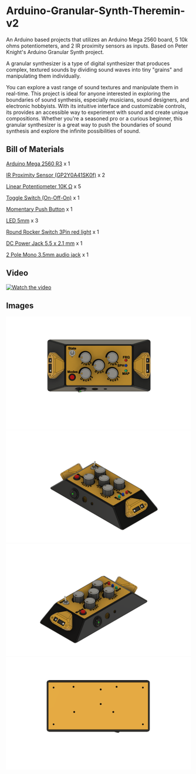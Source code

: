 # Arduino-Granular-Synth-Theremin-v2
An Arduino based projects that utilizes an Arduino Mega 2560 board, 5 10k ohms potentiometers, and 2 IR proximity sensors as inputs.
Based on Peter Knight's Arduino Granular Synth project.

A granular synthesizer is a type of digital synthesizer that produces complex, textured sounds by dividing sound waves into tiny "grains" and manipulating them individually. 

You can explore a vast range of sound textures and manipulate them in real-time. This project is ideal for anyone interested in exploring the boundaries of sound synthesis, especially musicians, sound designers, and electronic hobbyists. With its intuitive interface and customizable controls, its provides an accessible way to experiment with sound and create unique compositions. Whether you're a seasoned pro or a curious beginner, this granular synthesizer is a great way to push the boundaries of sound synthesis and explore the infinite possibilities of sound.

## Bill of Materials
[Arduino Mega 2560 R3](https://www.aliexpress.com/item/1005001621770748.html?spm=a2g0o.productlist.main.3.9df63b32MAAJ7C&algo_pvid=d85cda44-e8ad-4844-9c00-23b1350aadd8&algo_exp_id=d85cda44-e8ad-4844-9c00-23b1350aadd8-1&pdp_ext_f=%7B%22sku_id%22%3A%2212000016846557522%22%7D&pdp_npi=3%40dis%21EUR%2115.23%2112.8%21%21%21%21%21%4021227f7e16782243609872881d071a%2112000016846557522%21sea%21GR%212426965530&curPageLogUid=gQeB4oiq5ITT) x 1

[IR Proximity Sensor (GP2Y0A41SK0f)](https://www.aliexpress.com/item/1005003745155535.html?spm=a2g0o.productlist.main.3.467e430coeVMeg&algo_pvid=a4a0c21b-7e7d-46ef-aa87-3333affe9af9&algo_exp_id=a4a0c21b-7e7d-46ef-aa87-3333affe9af9-1&pdp_ext_f=%7B%22sku_id%22%3A%2212000027016028007%22%7D&pdp_npi=3%40dis%21EUR%214.69%214.45%21%21%21%21%21%40211be17616782247204027213d0714%2112000027016028007%21sea%21GR%212426965530&curPageLogUid=kbcrpDdIagpX) x 2

[Linear Potentiometer 10Κ Ω](https://www.aliexpress.com/item/1005003390403815.html?spm=a2g0o.productlist.main.1.5766237eLunEsj&algo_pvid=d5fbef94-0313-4549-bd29-d5eb26e93311&algo_exp_id=d5fbef94-0313-4549-bd29-d5eb26e93311-0&pdp_ext_f=%7B%22sku_id%22%3A%2212000027422498462%22%7D&pdp_npi=3%40dis%21EUR%210.55%210.44%21%21%21%21%21%40212244c416782234593304413d0728%2112000027422498462%21sea%21GR%212426965530&curPageLogUid=Gtr6hNtFdZkX) x 5

[Toggle Switch (On-Off-On)](https://www.aliexpress.com/item/1005002378931076.html?spm=a2g0o.productlist.main.1.74735889zaA68T&algo_pvid=40cfde46-7e5d-4071-88bd-525644323b71&algo_exp_id=40cfde46-7e5d-4071-88bd-525644323b71-0&pdp_ext_f=%7B%22sku_id%22%3A%2212000020425983750%22%7D&pdp_npi=3%40dis%21EUR%211.31%211.31%21%21%21%21%21%402102160416782240945356879d06f3%2112000020425983750%21sea%21GR%212426965530&curPageLogUid=Oz5lRMOGnAdn) x 1

[Momentary Push Button](https://www.aliexpress.com/item/4000164264475.html?spm=a2g0o.productlist.main.3.510a169d7rGM2i&algo_pvid=0cb51cc9-73c5-4a3f-b947-56bfd0201f6d&algo_exp_id=0cb51cc9-73c5-4a3f-b947-56bfd0201f6d-1&pdp_ext_f=%7B%22sku_id%22%3A%2210000000842680477%22%7D&pdp_npi=3%40dis%21EUR%210.91%210.63%21%21%21%21%21%40211bd3cb16782242073012916d0709%2110000000842680477%21sea%21GR%212426965530&curPageLogUid=P7jq3e1m1H76) x 1

[LED 5mm](https://www.aliexpress.com/item/32731407139.html?spm=a2g0o.productlist.main.11.6afb810cbvFGrs&algo_pvid=eb7c42ea-4f37-476f-a66e-5fc38ed448e5&algo_exp_id=eb7c42ea-4f37-476f-a66e-5fc38ed448e5-5&pdp_ext_f=%7B%22sku_id%22%3A%2212000029313383881%22%7D&pdp_npi=3%40dis%21EUR%211.07%211.02%21%21%21%21%21%40211bf12316782248072498467d06f7%2112000029313383881%21sea%21GR%212426965530&curPageLogUid=5y5snpOdm24a) x 3

[Round Rocker Switch 3Pin red light](https://www.aliexpress.com/item/4000896270246.html?spm=a2g0o.productlist.main.11.4d6d403bJEnoBo&algo_pvid=d1c351cc-111c-420b-bcd3-603eb4f63b21&algo_exp_id=d1c351cc-111c-420b-bcd3-603eb4f63b21-5&pdp_ext_f=%7B%22sku_id%22%3A%2210000010466812197%22%7D&pdp_npi=3%40dis%21EUR%210.5%210.41%21%21%21%21%21%40211bf3f716782249922173050d06c0%2110000010466812197%21sea%21GR%212426965530&curPageLogUid=gmMSond9KilJ) x 1

[DC Power Jack 5.5 x 2.1 mm](https://www.aliexpress.com/item/33024078085.html?spm=a2g0o.productlist.main.51.6df3660fbpNgKG&algo_pvid=5af69a65-9abc-4fcb-a15f-95d8b47c9e2f&algo_exp_id=5af69a65-9abc-4fcb-a15f-95d8b47c9e2f-25&pdp_ext_f=%7B%22sku_id%22%3A%2210000000556133753%22%7D&pdp_npi=3%40dis%21EUR%211.32%210.99%21%21%21%21%21%40211bc2a016782251687131785d06f3%2110000000556133753%21sea%21GR%212426965530&curPageLogUid=aXhfDMm5mvT2) x 1

[2 Pole Mono 3.5mm audio jack](https://www.aliexpress.com/item/4000169463441.html?spm=a2g0o.productlist.main.13.66c82190XV6W9C&algo_pvid=67135418-f947-49d8-b7b2-0f11f5e2d239&algo_exp_id=67135418-f947-49d8-b7b2-0f11f5e2d239-6&pdp_ext_f=%7B%22sku_id%22%3A%2210000000576772549%22%7D&pdp_npi=3%40dis%21EUR%211.12%211.12%21%21%21%21%21%4021227e5116782253661633339d070b%2110000000576772549%21sea%21GR%212426965530&curPageLogUid=wT781DdJvepn) x 1
## Video	
 [![Watch the video](https://i.imgur.com/xYwKKR7.png)](https://youtu.be/2OcyxWDMjQo)
## Images	
 ![alt text](https://github.com/Obrelix/Arduino-Granular-Synth-Theremin-v2/blob/main/Images/Granular_Synth_Theremin_Top.png?raw=true)
 ![alt text](https://github.com/Obrelix/Arduino-Granular-Synth-Theremin-v2/blob/main/Images/Granular_Synth_Theremin2.png?raw=true)
 ![alt text](https://github.com/Obrelix/Arduino-Granular-Synth-Theremin-v2/blob/main/Images/Granular_Synth_Theremin.png?raw=true)
 ![alt text](https://github.com/Obrelix/Arduino-Granular-Synth-Theremin-v2/blob/main/Images/Granular_Synth_Theremin_Bottom.png?raw=true)
